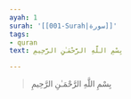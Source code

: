 ```yaml
---
ayah: 1
surah: '[[001-Surah|سورة]]'
tags:
- quran
text: بِسْمِ اللَّهِ الرَّحْمَـٰنِ الرَّحِيمِ

---
```

> بِسْمِ اللَّهِ الرَّحْمَـٰنِ الرَّحِيمِ
